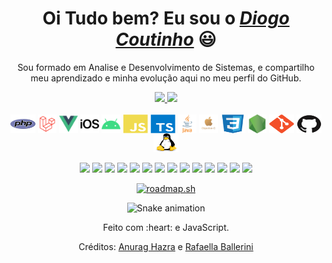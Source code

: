 <div>
  <h1 align="center">Oi Tudo bem? Eu sou o <a href="https://www.linkedin.com/in/diogoccoutinho/"><i>Diogo Coutinho</i></a> 😃️</h1>
  <p align="center">Sou formado em Analise e Desenvolvimento de Sistemas, e compartilho meu aprendizado e minha evolução aqui no meu perfil do GitHub.
   

<div align="center">
  <a href="https://github.com/diogocoutinho">
    <img height="150em" src="https://github-readme-stats.vercel.app/api?username=diogocoutinho&count_private=true&include_all_commits=true&show_icons=true&theme=dracula&hide_border=false&show_owner=true"/>
    <img height="150em" src="https://github-readme-stats.vercel.app/api/top-langs/?username=diogocoutinho&theme=dracula&hide_border=false&&layout=compact"/>
  </a>

<div align="center" valign="top"><br>
  <img align="center" alt="PHP" height="30" width="40" src="https://raw.githubusercontent.com/devicons/devicon/master/icons/php/php-original.svg">
  <img align="center" alt="Laravel" height="30" width="30" src="https://raw.githubusercontent.com/github/explore/56a826d05cf762b2b50ecbe7d492a839b04f3fbf/topics/laravel/laravel.png">
  <img align="center" alt="Vue" height="30" width="30" src="https://raw.githubusercontent.com/github/explore/80688e429a7d4ef2fca1e82350fe8e3517d3494d/topics/vue/vue.png">
  <img align="center" alt="iOS" height="30" width="30" src="https://raw.githubusercontent.com/github/explore/80688e429a7d4ef2fca1e82350fe8e3517d3494d/topics/ios/ios.png">
  <img align="center" alt="Android" height="30" width="30" src="https://raw.githubusercontent.com/github/explore/8baf984947f4d9c32006bd03fa4c51ff91aadf8d/topics/android/android.png">
  <img align="center" alt="Js" height="30" width="40" src="https://raw.githubusercontent.com/devicons/devicon/master/icons/javascript/javascript-plain.svg">
  <img align="center" alt="TypeScript" height="30" width="40" src="https://raw.githubusercontent.com/devicons/devicon/master/icons/typescript/typescript-plain.svg">
  
  <img align="center" alt="Java" height="30" width="30" src="https://raw.githubusercontent.com/github/explore/5b3600551e122a3277c2c5368af2ad5725ffa9a1/topics/java/java.png">
  <img align="center" alt="Objective-C" height="30" width="30" src="https://raw.githubusercontent.com/github/explore/80688e429a7d4ef2fca1e82350fe8e3517d3494d/topics/objective-c/objective-c.png">
  <img align="center" alt="CSS" height="30" width="40" src="https://raw.githubusercontent.com/devicons/devicon/master/icons/css3/css3-original.svg">
  <img align="center" alt="nodejs" height="30" width="30" src="https://raw.githubusercontent.com/github/explore/80688e429a7d4ef2fca1e82350fe8e3517d3494d/topics/nodejs/nodejs.png">
  <img align="center" alt="git" height="30" width="40" src="https://raw.githubusercontent.com/devicons/devicon/master/icons/git/git-original.svg">
  <img align="center" alt="github" height="30" width="40" src="https://raw.githubusercontent.com/devicons/devicon/master/icons/github/github-original.svg"> 
  <img align="center" alt="linux" height="30" width="40" src="https://raw.githubusercontent.com/devicons/devicon/master/icons/linux/linux-original.svg">
</div><br>

<div align="center">
  <a href="https://www.instagram.com/diogocoutinho/" target="_blank"><img src="https://img.shields.io/badge/-Instagram-%23E4405F?style=for-the-badge&logo=instagram&logoColor=white" target="_blank"></a>
  <a href="https://www.linkedin.com/in/diogocoutinho/" target="_blank"><img src="https://img.shields.io/badge/-LinkedIn-%230077B5?style=for-the-badge&logo=linkedin&logoColor=white" target="_blank"></a> 
  <a href="mailto:diogo.coutinho.ads@gmail.com"><img src="https://img.shields.io/badge/-Gmail-%23333?style=for-the-badge&logo=gmail&logoColor=white" target="_blank"></a>
  
  <img src="https://img.shields.io/badge/App_Store-0D96F6?style=for-the-badge&logo=app-store&logoColor=white" target="_blank">
  <img src="https://img.shields.io/badge/Google_Play-414141?style=for-the-badge&logo=google-play&logoColor=white" target="_blank">
  <img src="https://img.shields.io/badge/iOS-000000?style=for-the-badge&logo=ios&logoColor=white" target="_blank">
  <img src="https://img.shields.io/badge/Apple-MacBook_Pro_M1_2021-999999?style=for-the-badge&logo=apple&logoColor=white" target="_blank">
  <a href="https://open.spotify.com/user/1155815202" target="_blank"><img src="https://img.shields.io/badge/Spotify-1ED760?&style=for-the-badge&logo=spotify&logoColor=white" target="_blank"></a>
  
  
  <img src="	https://img.shields.io/badge/iFood-EA1D2C?style=for-the-badge&logo=ifood&logoColor=white" target="_blank">
  <img src="https://img.shields.io/badge/Visual_Studio_Code-0078D4?style=for-the-badge&logo=visual%20studio%20code&logoColor=white" target="_blank">
  <img src="https://img.shields.io/badge/Xcode-007ACC?style=for-the-badge&logo=Xcode&logoColor=white" target="_blank">
  <img src="https://img.shields.io/badge/React_Native-20232A?style=for-the-badge&logo=react&logoColor=61DAFB" target="_blank">
  <img src="https://img.shields.io/badge/Notion-000000?style=for-the-badge&logo=notion&logoColor=white" target="_blank">
  <img src="https://img.shields.io/badge/Trello-0052CC?style=for-the-badge&logo=trello&logoColor=white" target="_blank">

  [![roadmap.sh](https://roadmap.sh/card/wide/6695067f298168c1090fe636?variant=dark&roadmaps=backend%2Cdevops)](https://roadmap.sh)
  
  
</div>

<div align="center">
  
  ![Snake animation](https://github.com/danielbped/danielbped/blob/output/github-contribution-grid-snake.svg)
  
</div>

<div align="center">
  <p>Feito com :heart: e JavaScript.</p>
  <p>Créditos: <a href="https://github.com/anuraghazra/github-readme-stats">Anurag Hazra</a> e <a href="https://github.com/rafaballerini">Rafaella Ballerini</a></p>
</div>
